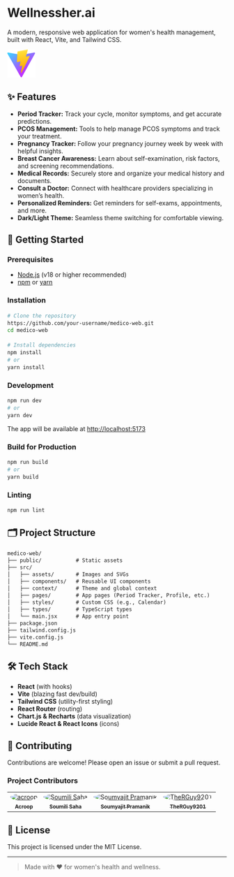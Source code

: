 # Wellnessher.ai

A modern, responsive web application for women's health management, built with React, Vite, and Tailwind CSS.

![Medico Web Banner](public/vite.svg)

## ✨ Features

- **Period Tracker:** Track your cycle, monitor symptoms, and get accurate predictions.
- **PCOS Management:** Tools to help manage PCOS symptoms and track your treatment.
- **Pregnancy Tracker:** Follow your pregnancy journey week by week with helpful insights.
- **Breast Cancer Awareness:** Learn about self-examination, risk factors, and screening recommendations.
- **Medical Records:** Securely store and organize your medical history and documents.
- **Consult a Doctor:** Connect with healthcare providers specializing in women’s health.
- **Personalized Reminders:** Get reminders for self-exams, appointments, and more.
- **Dark/Light Theme:** Seamless theme switching for comfortable viewing.

## 🚀 Getting Started

### Prerequisites
- [Node.js](https://nodejs.org/) (v18 or higher recommended)
- [npm](https://www.npmjs.com/) or [yarn](https://yarnpkg.com/)

### Installation

```bash
# Clone the repository
https://github.com/your-username/medico-web.git
cd medico-web

# Install dependencies
npm install
# or
yarn install
```

### Development

```bash
npm run dev
# or
yarn dev
```

The app will be available at [http://localhost:5173](http://localhost:5173)

### Build for Production

```bash
npm run build
# or
yarn build
```

### Linting

```bash
npm run lint
```

## 🗂️ Project Structure

```
medico-web/
├── public/           # Static assets
├── src/
│   ├── assets/       # Images and SVGs
│   ├── components/   # Reusable UI components
│   ├── context/      # Theme and global context
│   ├── pages/        # App pages (Period Tracker, Profile, etc.)
│   ├── styles/       # Custom CSS (e.g., Calendar)
│   ├── types/        # TypeScript types
│   └── main.jsx      # App entry point
├── package.json
├── tailwind.config.js
├── vite.config.js
└── README.md
```

## 🛠️ Tech Stack
- **React** (with hooks)
- **Vite** (blazing fast dev/build)
- **Tailwind CSS** (utility-first styling)
- **React Router** (routing)
- **Chart.js & Recharts** (data visualization)
- **Lucide React & React Icons** (icons)

## 🤝 Contributing

Contributions are welcome! Please open an issue or submit a pull request.

### Project Contributors

<table>
  <tr>
    <td align="center">
      <a href="https://github.com/acroop">
        <img src="https://avatars.githubusercontent.com/u/134762100?v=4" width="80" style="border-radius: 50%" alt="acroop"/>
        <br />
        <sub><b>Acroop</b></sub>
      </a>
    </td>
    <td align="center">
      <a href="https://github.com/Soumili-Saha">
        <img src="https://avatars.githubusercontent.com/u/168578810?v=4" width="80" style="border-radius: 50%" alt="Soumili Saha"/>
        <br />
        <sub><b>Soumili Saha</b></sub>
      </a>
    </td>
    <td align="center">
      <a href="https://github.com/SoumyajitPr">
        <img src="https://avatars.githubusercontent.com/u/133873399?v=4" width="80" style="border-radius: 50%" alt="Soumyajit Pramanik"/>
        <br />
        <sub><b>Soumyajit Pramanik</b></sub>
      </a>
    </td>
    <td align="center">
      <a href="https://github.com/TheRGuy9201">
        <img src="https://avatars.githubusercontent.com/u/191140580?v=4" width="80" style="border-radius: 50%" alt="TheRGuy9201"/>
        <br />
        <sub><b>TheRGuy9201</b></sub>
      </a>
    </td>
  </tr>
</table>

## 📄 License

This project is licensed under the MIT License.

---

> Made with ❤️ for women's health and wellness.
